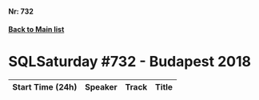 #### Nr: 732
#### [Back to Main list](index.md)
# SQLSaturday #732 - Budapest 2018
Start Time (24h)|Speaker|Track|Title
---|---|---|---
